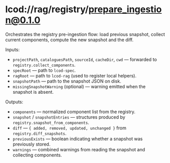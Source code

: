 # lcod://rag/registry/prepare_ingestion@0.1.0

Orchestrates the registry pre-ingestion flow: load previous snapshot, collect
current components, compute the new snapshot and the diff.

Inputs:

- `projectPath`, `cataloguesPath`, `sourceId`, `cacheDir`, `cwd` — forwarded to `registry.collect_components`.
- `specRoot` — path to `lcod-spec`.
- `ragRoot` — path to `lcod-rag` (used to register local helpers).
- `snapshotPath` — path to the snapshot JSON on disk.
- `missingSnapshotWarning` (optional) — warning emitted when the snapshot is absent.

Outputs:

- `components` — normalized component list from the registry.
- `snapshot` / `snapshotEntries` — structures produced by `registry.snapshot_from_components`.
- `diff` — `{ added, removed, updated, unchanged }` from `registry.diff_snapshots`.
- `previousExists` — boolean indicating whether a snapshot was previously stored.
- `warnings` — combined warnings from reading the snapshot and collecting components.
